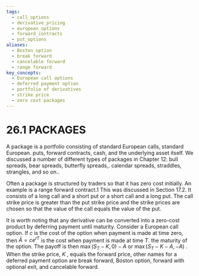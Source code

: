 ```yaml
---
tags:
  - call_options
  - derivative_pricing
  - european_options
  - forward_contracts
  - put_options
aliases:
  - Boston option
  - break forward
  - cancelable forward
  - range forward
key_concepts:
  - European call options
  - deferred payment option
  - portfolio of derivatives
  - strike price
  - zero cost packages
---
```


# 26.1 PACKAGES  

A package is a portfolio consisting of standard European calls, standard European. puts, forward contracts, cash, and the underlying asset itself. We discussed a number of different types of packages in Chapter 12: bull spreads, bear spreads, butterfly spreads,. calendar spreads, straddles, strangles, and so on..  

Often a package is structured by traders so that it has zero cost initially. An example is a range forward contract.1 This was discussed in Section 17.2. It consists of a long call and a short put or a short call and a long put. The call strike price is greater than the put strike price and the strike prices are chosen so that the value of the call equals the value of the put.  

It is worth noting that any derivative can be converted into a zero-cost product by deferring payment until maturity. Consider a European call option. If $c$ is the cost of the option when payment is made at time zero, then $\bar{A}=c e^{r T}$ is the cost when payment is made at time $T.$ the maturity of the option. The payoff is then $\operatorname*{max}(S_{T}-K,0)-A$ or $\operatorname*{max}(S_{T}-K-A,-A)$ . When the strike price, $K$ , equals the forward price, other names for a deferred payment option are break forward, Boston option, forward with optional exit, and cancelable forward.  
